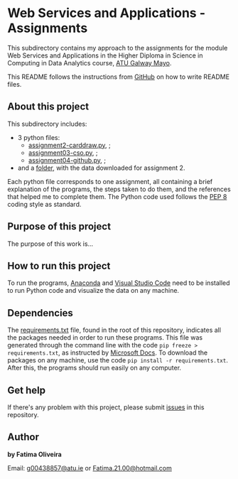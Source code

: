 # Web Services and Applications - Assignments

This subdirectory contains my approach to the assignments for the module Web Services and Applications in the Higher Diploma in Science in Computing in Data Analytics course, [ATU Galway Mayo](https://www.gmit.ie/).

This README follows the instructions from [GitHub](https://docs.github.com/en/repositories/managing-your-repositorys-settings-and-features/customizing-your-repository/about-readmes) on how to write README files.

## About this project

This subdirectory includes:

- 3 python files:
    - [assignment2-carddraw.py](), ;
    - [assignment03-cso.py](), ;
    - [assignment04-github.py](), ;
- and a [folder](), with the data downloaded for assignment 2.

Each python file corresponds to one assignment, all containing a brief explanation of the programs, the steps taken to do them, and the references that helped me to complete them. The Python code used follows the [PEP 8](https://realpython.com/python-pep8/) coding style as standard.

## Purpose of this project

The purpose of this work is...

## How to run this project

To run the programs, [Anaconda](https://www.anaconda.com/download) and [Visual Studio Code](https://code.visualstudio.com/Download) need to be installed to run Python code and visualize the data on any machine.

## Dependencies

The [requirements.txt](https://github.com/FatimaBOliveira/Programming-for-data-analytics/blob/main/requirements.txt) file, found in the root of this repository, indicates all the packages needed in order to run these programs. This file was generated through the command line with the code `pip freeze > requirements.txt`, as instructed by [Microsoft Docs](https://github.com/MicrosoftDocs/visualstudio-docs/blob/main/docs/python/managing-required-packages-with-requirements-txt.md). To download the packages on any machine, use the code `pip install -r requirements.txt`. After this, the programs should run easily on any computer.

## Get help

If there's any problem with this project, please submit [issues](https://github.com/FatimaBOliveira/Programming-for-data-analytics/issues) in this repository.

## Author

**by Fatima Oliveira** 

Email: g00438857@atu.ie or Fatima.21.00@hotmail.com